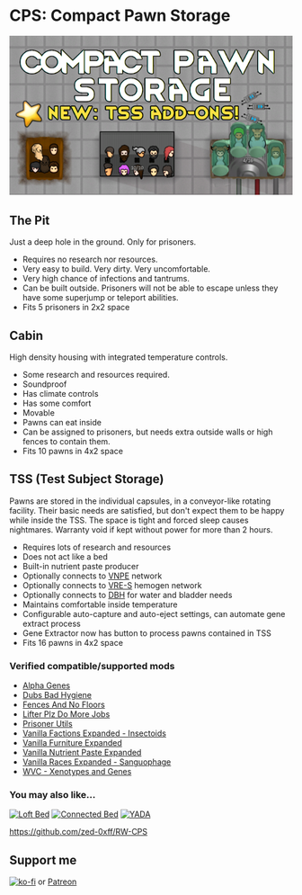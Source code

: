 # CPS: Compact Pawn Storage
[![CPS: Compact Pawn Storage](About/Preview.png)](https://steamcommunity.com/sharedfiles/filedetails/?id=2974541112)

## The Pit
Just a deep hole in the ground. Only for prisoners.

- Requires no research nor resources.
- Very easy to build. Very dirty. Very uncomfortable.
- Very high chance of infections and tantrums.
- Can be built outside. Prisoners will not be able to escape unless they have some superjump or teleport abilities.
- Fits 5 prisoners in 2x2 space

## Cabin
High density housing with integrated temperature controls.

- Some research and resources required.
- Soundproof
- Has climate controls
- Has some comfort
- Movable
- Pawns can eat inside
- Can be assigned to prisoners, but needs extra outside walls or high fences to contain them.
- Fits 10 pawns in 4x2 space

## TSS (Test Subject Storage)
Pawns are stored in the individual capsules, in a conveyor-like rotating facility.
Their basic needs are satisfied, but don't expect them to be happy while inside the TSS.
The space is tight and forced sleep causes nightmares.
Warranty void if kept without power for more than 2 hours.

- Requires lots of research and resources
- Does not act like a bed
- Built-in nutrient paste producer
- Optionally connects to [VNPE](https://steamcommunity.com/sharedfiles/filedetails/?id=2920385763) network
- Optionally connects to [VRE-S](https://steamcommunity.com/sharedfiles/filedetails/?id=2963116383) hemogen network
- Optionally connects to [DBH](https://steamcommunity.com/sharedfiles/filedetails/?id=836308268) for water and bladder needs
- Maintains comfortable inside temperature
- Configurable auto-capture and auto-eject settings, can automate gene extract process
- Gene Extractor now has button to process pawns contained in TSS 
- Fits 16 pawns in 4x2 space

### Verified compatible/supported mods

- [Alpha Genes](https://steamcommunity.com/sharedfiles/filedetails/?id=2891845502)
- [Dubs Bad Hygiene](https://steamcommunity.com/sharedfiles/filedetails/?id=836308268)
- [Fences And No Floors](https://steamcommunity.com/sharedfiles/filedetails/?id=1567724907)
- [Lifter Plz Do More Jobs](https://steamcommunity.com/sharedfiles/filedetails/?id=2884057958)
- [Prisoner Utils](https://steamcommunity.com/sharedfiles/filedetails/?id=2864410456)
- [Vanilla Factions Expanded - Insectoids](https://steamcommunity.com/sharedfiles/filedetails/?id=2149755445)
- [Vanilla Furniture Expanded](https://steamcommunity.com/sharedfiles/filedetails/?id=1845154007)
- [Vanilla Nutrient Paste Expanded](https://steamcommunity.com/sharedfiles/filedetails/?id=2920385763)
- [Vanilla Races Expanded - Sanguophage](https://steamcommunity.com/sharedfiles/filedetails/?id=2963116383)
- [WVC - Xenotypes and Genes](https://steamcommunity.com/sharedfiles/filedetails/?id=2886992038)

### You may also like...

[![Loft Bed](https://steamuserimages-a.akamaihd.net/ugc/2030602392616950419/CAF6F6AB4C5D99E729AD70C683C0D78169B028BF/?imw=268&imh=151&ima=fit&impolicy=Letterbox)](https://steamcommunity.com/sharedfiles/filedetails/?id=2961708299)
[![Connected Bed](https://steamuserimages-a.akamaihd.net/ugc/2031731300513128421/33F0CC11BA63BE38DEB3FECEB9AB5B15114EE997/?imw=268&imh=151&ima=fit&impolicy=Letterbox)](https://steamcommunity.com/sharedfiles/filedetails/?id=2957904090)
[![YADA](https://steamuserimages-a.akamaihd.net/ugc/2031731300519719867/4E551B5E8A5F51182BD2D8830C7E9E180D0634BC/?imw=268&imh=151&ima=fit&impolicy=Letterbox)](https://steamcommunity.com/sharedfiles/filedetails/?id=2971543841)

https://github.com/zed-0xff/RW-CPS

## Support me

[![ko-fi](https://i.imgur.com/Utx6OIH.png)](https://ko-fi.com/K3K81Z3W5) or [Patreon](https://www.patreon.com/zed_0xff)
